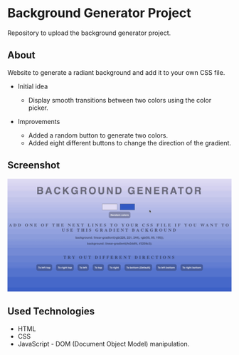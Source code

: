
# Background Generator Project
Repository to upload the background generator project.

## About
Website to generate a radiant background and add it to your own CSS file.

* Initial idea
    * Display smooth transitions between two colors using the color picker.

* Improvements
    * Added a random button to generate two colors.
    * Added eight different buttons to change the direction of the gradient.

## Screenshot
![](https://github.com/jemtca/Background-Generator/blob/master/screenshots/Background%20generator.gif)

## Used Technologies
* HTML
* CSS
* JavaScript - DOM (Document Object Model) manipulation.
